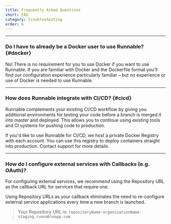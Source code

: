 ```yaml
---
title: Frequently Asked Questions
short: FAQ
category: troubleshooting
order: 6
---
```


---

### Do I have to already be a Docker user to use Runnable? {#docker}

No!  There is no requirement for you to use Docker if you want to use Runnable.  If you are familiar with Docker and the Dockerfile format you’ll find our configuration experience particularly familiar – but no experience or use of Docker is needed to use Runnable.

---

### How does Runnable integrate with CI/CD? {#cicd}

Runnable complements your existing CI/CD workflow by giving you additional environments for testing your code before a branch is merged it into master and deployed. This allows you to continue using existing tools and CI systems for pushing code to production.

If you'd like to use Runnable for CI/CD, we host a private Docker Registry with each account. You can use this registry to deploy containers straight into production. Contact support for more details.

---

### How do I configure external services with Callbacks (e.g. OAuth)?

For configuring external services, we recommend using the Repository URL as the callback URL for services that require one.

Using Repository URLs as your callback eliminates the need to re-configure external service applications every time a new branch is launched.

> Your Repository URL is:
`repositoryName-organizationName-staging.runnableapp.com`
